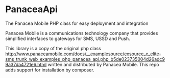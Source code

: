 # PanaceaApi
The Panacea Mobile PHP class for easy deployment and integration

Panacea Mobile is a communications technology company that provides simplified interfaces to gateways for SMS, USSD and Push.

This library is a copy of the original php class http://www.panaceamobile.com/docs/__examplesource/exsource_e_elite-sms_trunk_web_examples_php_panacea_api.php_b5de023735004d26adc99a37da4721e6.html
written and distributed by Panacea Mobile.
This repo adds support for installation by composer.